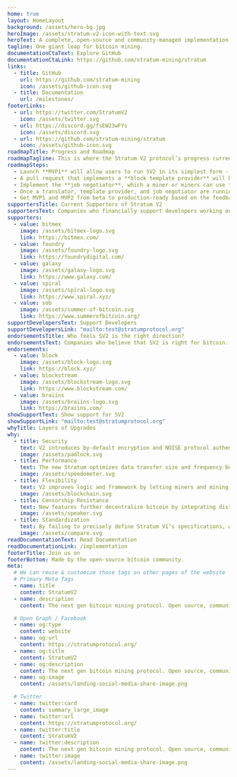 ```yaml
---
home: true
layout: HomeLayout
background: /assets/hero-bg.jpg
heroImage: /assets/stratum-v2-icon-with-text.svg
heroText: A complete, open-source and community-managed implementation of the Stratum V2 protocol. Stratum V2 increases security, makes data transfers more efficient, and reduces mining infrastructure requirements. It also introduces three new sub-protocols that let miners select transaction sets and improve decentralization by negotiating with pools.
tagline: One giant leap for bitcoin mining.
documentationCtaText: Explore GitHub
documentationCtaLink: https://github.com/stratum-mining/stratum
links:
  - title: GitHub
    url: https://github.com/stratum-mining
    icon: /assets/github-icon.svg
  - title: Documentation
    url: /milestones/
footerLinks:
  - url: https://twitter.com/StratumV2
    icon: /assets/twitter.svg
  - url: https://discord.gg/fsEW23wFYs
    icon: /assets/discord.svg
  - url: https://github.com/stratum-mining/stratum
    icon: /assets/github-icon.svg
roadmapTitle: Progress and Roadmap
roadmapTagline: This is where the Stratum V2 protocol’s progress currently stands.
roadmapSteps:
  - Launch **MVP1** will allow users to run SV2 in its simplest form - a miner running existing SV1 firmware with a proxy that translates messages into SV2. In this configuration, the pool selects transactions.
  - A pull request that implements a **block template provider** will be submitted to the Bitcoin Core repository for review.
  - Implement the **job negotiator**, which a miner or miners can use to negotiate a block template with a pool.
  - Once a translator, template provider, and job negotiator are running, we will launch an MVP2. In this configuration, a miner handles mempool transaction selection, and the pool accepts it.
  - Get MVP1 and MVP2 from beta to production-ready based on the feedback of early adopters and tailor configurations to their needs,
supportersTitle: Current Supporters of Stratum V2
supportersText: Companies who financially support developers working on Stratum V2.
supporters:
  - value: bitmex
    image: /assets/bitmex-logo.svg
    link: https://bitmex.com/
  - value: foundry
    image: /assets/foundry-logo.svg
    link: https://foundrydigital.com/
  - value: galaxy
    image: /assets/galaxy-logo.svg
    link: https://www.galaxy.com/
  - value: spiral
    image: /assets/spiral-logo.svg
    link: https://www.spiral.xyz/
  - value: sob
    image: /assets/summer-of-bitcoin.svg
    link: https://www.summerofbitcoin.org/
supportDevelopersText: Support Developers
supportDevelopersLink: "mailto:test@stratumprotocol.org"
endorsementsTitle: Who feels SV2 is the right direction?
endorsementsText: Companies who believe that SV2 is right for bitcoin.
endorsements:
  - value: block
    image: /assets/block-logo.svg
    link: https://block.xyz/
  - value: blockstream
    image: /assets/blockstream-logo.svg
    link: https://www.blockstream.com/
  - value: braiins
    image: /assets/braiins-logo.svg
    link: https://braiins.com/
showSupportText: Show support for SV2
showSupportLink: "mailto:test@stratumprotocol.org"
whyTitle: Layers of Upgrades
why:
  - title: Security
    text: V2 introduces by-default encryption and NOISE protocol authentication, hardening the protocol against man-in-the-middle attacks.
    image: /assets/padlock.svg
  - title: Performance
    text: The new Stratum optimizes data transfer size and frequency between miners, proxies, and pool operators, creating higher submission rates while reducing hash rate variance (miner payouts).
    image: /assets/speedometer.svg
  - title: Flexibility
    text: V2 improves logic and framework by letting miners and mining pools running V1 make incremental and modular improvements. These implementations can communicate via pool and client-side proxy translations with minimal tradeoffs.
    image: /assets/blockchain.svg
  - title: Censorship Resistance
    text: New features further decentralize bitcoin by integrating distributed transaction selections into the protocol, letting end-miners build and select transaction sets and block templates.
    image: /assets/speaker.svg
  - title: Standardization
    text: By failing to precisely define Stratum V1’s specifications, we inadvertently created multiple implementations with varying semi-compatible dialects. Stratum V2 fixes this by defining its protocol parameters to ensure cross-compatibility between and pools and end-mining devices.
    image: /assets/compare.svg
readDocumentationText: Read Documentation
readDocumentationLink: /implementation
footerTitle: Join us on
footerBottom: Made by the open-source bitcoin community.
meta:
  # We can reuse & customize those tags on other pages of the website
  # Primary Meta Tags
  - name: title
    content: StratumV2
  - name: description
    content: The next gen bitcoin mining protocol. Open source, community-ran, complete implementation of Stratum V2.

  # Open Graph / Facebook
  - name: og:type
    content: website
  - name: og:url
    content: https://stratumprotocol.org/
  - name: og:title
    content: StratumV2
  - name: og:description
    content: The next gen bitcoin mining protocol. Open source, community-ran, complete implementation of Stratum V2.
  - name: og:image
    content: /assets/landing-social-media-share-image.png

  # Twitter
  - name: twitter:card
    content: summary_large_image
  - name: twitter:url
    content: https://stratumprotocol.org/
  - name: twitter:title
    content: StratumV2
  - name: twitter:description
    content: The next gen bitcoin mining protocol. Open source, community-ran, complete implementation of Stratum V2.
  - name: twitter:image
    content: /assets/landing-social-media-share-image.png
---
```

